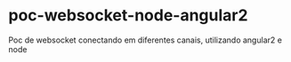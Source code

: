 # poc-websocket-node-angular2
Poc de websocket conectando em diferentes canais, utilizando angular2 e node 
